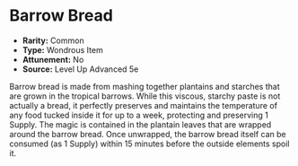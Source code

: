 # Barrow Bread

- **Rarity:** Common
- **Type:** Wondrous Item
- **Attunement:** No
- **Source:** Level Up Advanced 5e

Barrow bread is made from mashing together plantains and starches that are grown in the tropical barrows. While this viscous, starchy paste is not actually a bread, it perfectly preserves and maintains the temperature of any food tucked inside it for up to a week, protecting and preserving 1 Supply. The magic is contained in the plantain leaves that are wrapped around the barrow bread. Once unwrapped, the barrow bread itself can be consumed (as 1 Supply) within 15 minutes before the outside elements spoil it. 
